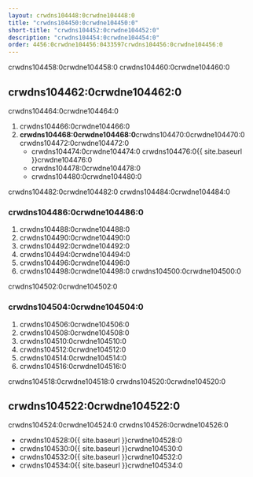 ```yaml
---
layout: crwdns104448:0crwdne104448:0
title: "crwdns104450:0crwdne104450:0"
short-title: "crwdns104452:0crwdne104452:0"
description: "crwdns104454:0crwdne104454:0"
order: 4456:0crwdne104456:0433597crwdns104456:0crwdne104456:0
---
```

crwdns104458:0crwdne104458:0 crwdns104460:0crwdne104460:0

## crwdns104462:0crwdne104462:0

crwdns104464:0crwdne104464:0

1. crwdns104466:0crwdne104466:0
2. **crwdns104468:0crwdne104468:0**crwdns104470:0crwdne104470:0 crwdns104472:0crwdne104472:0 
    - crwdns104474:0crwdne104474:0 crwdns104476:0{{ site.baseurl }}crwdne104476:0
    - crwdns104478:0crwdne104478:0
    - crwdns104480:0crwdne104480:0

crwdns104482:0crwdne104482:0 crwdns104484:0crwdne104484:0

### crwdns104486:0crwdne104486:0

1. crwdns104488:0crwdne104488:0
2. crwdns104490:0crwdne104490:0
3. crwdns104492:0crwdne104492:0
4. crwdns104494:0crwdne104494:0
5. crwdns104496:0crwdne104496:0
6. crwdns104498:0crwdne104498:0 crwdns104500:0crwdne104500:0

crwdns104502:0crwdne104502:0

### crwdns104504:0crwdne104504:0

1. crwdns104506:0crwdne104506:0
2. crwdns104508:0crwdne104508:0
3. crwdns104510:0crwdne104510:0
4. crwdns104512:0crwdne104512:0
5. crwdns104514:0crwdne104514:0
6. crwdns104516:0crwdne104516:0

crwdns104518:0crwdne104518:0 crwdns104520:0crwdne104520:0

## crwdns104522:0crwdne104522:0

crwdns104524:0crwdne104524:0 crwdns104526:0crwdne104526:0

- crwdns104528:0{{ site.baseurl }}crwdne104528:0
- crwdns104530:0{{ site.baseurl }}crwdne104530:0
- crwdns104532:0{{ site.baseurl }}crwdne104532:0
- crwdns104534:0{{ site.baseurl }}crwdne104534:0